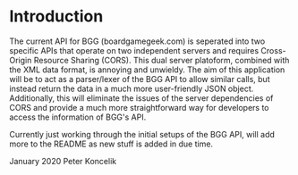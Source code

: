 # Introduction

The current API for BGG (boardgamegeek.com) is seperated into two specific APIs that operate on two independent servers and requires 
Cross-Origin Resource Sharing (CORS). This dual server platoform, combined with the XML data format, is annoying and unwieldy. The aim of this application will be to act as a parser/lexer of the BGG API to allow similar calls, but instead return the data in a much more user-friendly JSON object. Additionally, this will eliminate the issues of the server dependencies of CORS and provide a much more straightforward way for developers to access the information of BGG's API.

Currently just working through the initial setups of the BGG API, will add more to the README as new stuff is added in due time. 

January 2020
Peter Koncelik 
